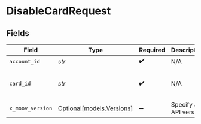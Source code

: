 # DisableCardRequest


## Fields

| Field                                              | Type                                               | Required                                           | Description                                        | Example                                            |
| -------------------------------------------------- | -------------------------------------------------- | -------------------------------------------------- | -------------------------------------------------- | -------------------------------------------------- |
| `account_id`                                       | *str*                                              | :heavy_check_mark:                                 | N/A                                                |                                                    |
| `card_id`                                          | *str*                                              | :heavy_check_mark:                                 | N/A                                                | 01234567-89ab-cdef-0123-456789abcdef               |
| `x_moov_version`                                   | [Optional[models.Versions]](../models/versions.md) | :heavy_minus_sign:                                 | Specify an API version.                            |                                                    |